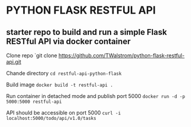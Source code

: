 # PYTHON FLASK RESTFUL API
## starter repo to build and run a simple Flask RESTful API via docker container

Clone repo `git clone https://github.com/TWalstrom/python-flask-restful-api.git

Chande directory `cd restful-api-python-flask`

Build image `docker build -t restful-api .` 
  
Run container in detached mode and publish port 5000 `docker run -d -p 5000:5000 restful-api`
  
API should be accessible on port 5000 `curl -i localhost:5000/todo/api/v1.0/tasks`
